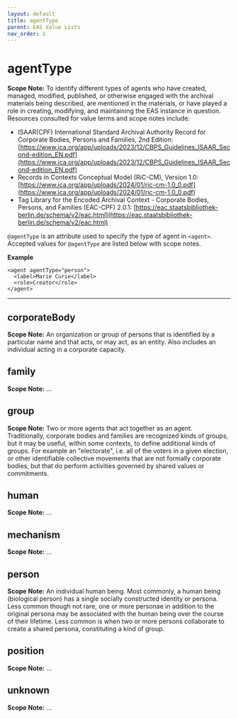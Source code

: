 ```yaml
---
layout: default
title: agentType
parent: EAS Value Lists
nav_order: 1
---
```


# agentType

**Scope Note:**
To identify different types of agents who have created, managed, modified, published, or otherwise engaged with the archival materials being described, are mentioned in the materials, or have played a role in creating, modifying, and maintaining the EAS instance in question. Resources consulted for value terms and scope notes include:

- ISAAR(CPF) International Standard Archival Authority Record for Corporate Bodies, Persons and Families, 2nd Edition: [https://www.ica.org/app/uploads/2023/12/CBPS_Guidelines_ISAAR_Second-edition_EN.pdf](https://www.ica.org/app/uploads/2023/12/CBPS_Guidelines_ISAAR_Second-edition_EN.pdf)
- Records in Contexts Conceptual Model (RiC-CM), Version 1.0: [https://www.ica.org/app/uploads/2024/01/ric-cm-1.0_0.pdf] (https://www.ica.org/app/uploads/2024/01/ric-cm-1.0_0.pdf)
- Tag Library for the Encoded Archival Context - Corporate Bodies, Persons, and Families (EAC-CPF) 2.0.1: [https://eac.staatsbibliothek-berlin.de/schema/v2/eac.html](https://eac.staatsbibliothek-berlin.de/schema/v2/eac.html)

`@agentType` is an attribute used to specify the type of agent in `<agent>`. Accepted values for `@agentType` are listed below with scope notes. 

**Example**
```
<agent agentType="person">
  <label>Marie Curie</label>
  <role>Creator</role>
</agent>
```
___

## corporateBody
**Scope Note:**
An organization or group of persons that is identified by a particular name and that
acts, or may act, as an entity. Also includes an individual acting in a corporate capacity. 

## family 
**Scope Note:** 
... 

## group 
**Scope Note:** 
Two or more agents that act together as an agent. Traditionally, corporate bodies and families are recognized kinds of groups, but it may be useful, within some contexts, to define additional kinds of groups. For example an "electorate", i.e. all of the voters in a given election, or other identifiable collective movements that are not formally corporate bodies, but that do perform activities governed by shared values or commitments. 

## human 
**Scope Note:** 
... 

## mechanism
**Scope Note:** 
... 

## person 
**Scope Note:** 
An individual human being. Most commonly, a human being (biological person) has a single socially constructed identity or persona. Less common though not rare, one or more personae in addition to the original persona may be associated with the human being over the course of their lifetime. Less common is when two or more persons collaborate to create a shared persona, constituting a kind of group. 

## position 
**Scope Note:** 
... 

## unknown 
**Scope Note:** 
...  
